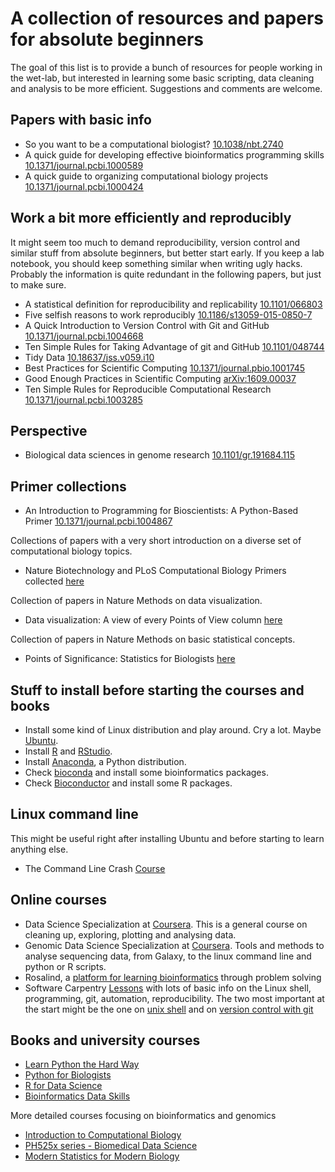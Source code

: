 A collection of resources and papers for absolute beginners
===========================================================

The goal of this list is to provide a bunch of resources for people working in
the wet-lab, but interested in learning some basic scripting, data cleaning and
analysis to be more efficient. Suggestions and comments are welcome.

Papers with basic info
----------------------

* So you want to be a computational biologist?
  [10.1038/nbt.2740](http://dx.doi.org/10.1038/nbt.2740)
* A quick guide for developing effective bioinformatics programming skills
  [10.1371/journal.pcbi.1000589](http://dx.doi.org/10.1371/journal.pcbi.1000589)
* A quick guide to organizing computational biology projects
  [10.1371/journal.pcbi.1000424](http://dx.doi.org/10.1371/journal.pcbi.1000424)

Work a bit more efficiently and reproducibly
--------------------------------------------

It might seem too much to demand reproducibility, version control and similar
stuff from absolute beginners, but better start early. If you keep a lab
notebook, you should keep something similar when writing ugly hacks. Probably
the information is quite redundant in the following papers, but just to make
sure.

* A statistical definition for reproducibility and replicability
  [10.1101/066803](http://dx.doi.org/10.1101/066803)
* Five selfish reasons to work reproducibly
  [10.1186/s13059-015-0850-7](http://dx.doi.org/10.1186/s13059-015-0850-7)
* A Quick Introduction to Version Control with Git and GitHub
  [10.1371/journal.pcbi.1004668](http://dx.doi.org/10.1371/journal.pcbi.1004668)
* Ten Simple Rules for Taking Advantage of git and GitHub
  [10.1101/048744](http://dx.doi.org/10.1101/048744)
* Tidy Data [10.18637/jss.v059.i10](http://dx.doi.org/10.18637/jss.v059.i10)
* Best Practices for Scientific Computing
  [10.1371/journal.pbio.1001745](http://dx.doi.org/10.1371/journal.pbio.1001745)
* Good Enough Practices in Scientific Computing
  [arXiv:1609.00037](http://arxiv.org/abs/1609.00037)
* Ten Simple Rules for Reproducible Computational Research
  [10.1371/journal.pcbi.1003285](http://dx.doi.org/10.1371/journal.pcbi.1003285)

Perspective
-----------

* Biological data sciences in genome research
  [10.1101/gr.191684.115](http://dx.doi.org/10.1101/gr.191684.115)

Primer collections
------------------

* An Introduction to Programming for Bioscientists: A Python-Based Primer
  [10.1371/journal.pcbi.1004867](http://dx.doi.org/10.1371/journal.pcbi.1004867)

Collections of papers with a very short introduction on a diverse set of
computational biology topics.

* Nature Biotechnology and PLoS Computational Biology Primers collected
  [here](http://liacs.leidenuniv.nl/~hoogeboomhj/mcb/nature_primer.html)

Collection of papers in Nature Methods on data visualization.

* Data visualization: A view of every Points of View column
  [here](http://blogs.nature.com/methagora/2013/07/data-visualization-points-of-view.html)

Collection of papers in Nature Methods on basic statistical concepts.

* Points of Significance: Statistics for Biologists
  [here](http://www.nature.com/collections/qghhqm/pointsofsignificance)

Stuff to install before starting the courses and books
------------------------------------------------------

* Install some kind of Linux distribution and play around. Cry a lot. Maybe
  [Ubuntu](http://www.ubuntu.com/).
* Install [R](https://www.r-project.org/) and
  [RStudio](https://www.rstudio.com/).
* Install [Anaconda](https://www.continuum.io/downloads), a Python distribution.
* Check [bioconda](https://bioconda.github.io) and install some bioinformatics
  packages.
* Check [Bioconductor](https://bioconductor.org/install) and install some R packages.

Linux command line
------------------

This might be useful right after installing Ubuntu and before starting to learn
anything else.

* The Command Line Crash [Course](http://cli.learncodethehardway.org/book)

Online courses
--------------

* Data Science Specialization at
  [Coursera](https://www.coursera.org/specializations/jhu-data-science). This is
  a general course on cleaning up, exploring, plotting and analysing data.
* Genomic Data Science Specialization at
  [Coursera](https://www.coursera.org/specializations/genomic-data-science).
  Tools and methods to analyse sequencing data, from Galaxy, to the linux
  command line and python or R scripts.
* Rosalind, a [platform for learning bioinformatics](http://rosalind.info/problems/locations)
  through problem solving
* Software Carpentry [Lessons](http://software-carpentry.org/lessons) with lots
  of basic info on the Linux shell, programming, git, automation,
  reproducibility. The two most important at the start might be the one on [unix
  shell](http://swcarpentry.github.io/shell-novice/) and on [version control
  with git](http://swcarpentry.github.io/git-novice/)

Books and university courses
----------------------------

* [Learn Python the Hard Way](http://learnpythonthehardway.org)
* [Python for Biologists](http://pythonforbiologists.com)
* [R for Data Science](http://r4ds.had.co.nz)
* [Bioinformatics Data Skills](http://shop.oreilly.com/product/0636920030157.do)

More detailed courses focusing on bioinformatics and genomics

* [Introduction to Computational Biology](https://biodatascience.github.io/compbio/)
* [PH525x series - Biomedical Data Science](http://genomicsclass.github.io/book/)
* [Modern Statistics for Modern Biology](https://www.huber.embl.de/msmb/)
